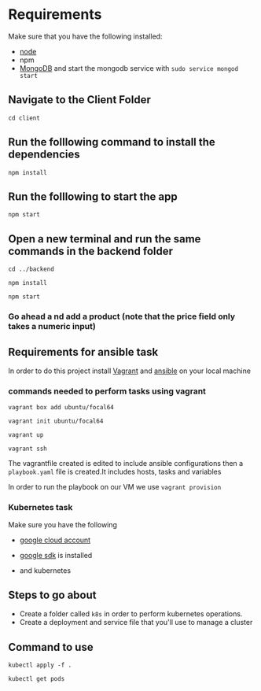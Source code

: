# Requirements
Make sure that you have the following installed:
- [node](https://www.digitalocean.com/community/tutorials/how-to-install-node-js-on-ubuntu-18-04) 
- npm 
- [MongoDB](https://docs.mongodb.com/manual/tutorial/install-mongodb-on-ubuntu/) and start the mongodb service with `sudo service mongod start`

## Navigate to the Client Folder 
 `cd client`

## Run the folllowing command to install the dependencies 
 `npm install`

## Run the folllowing to start the app
 `npm start`

## Open a new terminal and run the same commands in the backend folder
 `cd ../backend`

 `npm install`

 `npm start`

 ### Go ahead a nd add a product (note that the price field only takes a numeric input)
 
 ## Requirements for ansible task
 
 In order to do this project install [Vagrant](https://developer.hashicorp.com/vagrant/docs/installation) and [ansible](https://docs.ansible.com/ansible/latest/installation_guide/intro_installation.html) on your local machine
 
 ### commands needed to perform tasks using vagrant
 
 `vagrant box add ubuntu/focal64`
 
 `vagrant init ubuntu/focal64`
 
 `vagrant up`
 
 `vagrant ssh`
 
 
 The vagrantfile created is edited to include ansible configurations then a `playbook.yaml` file is created.It includes hosts, tasks and variables
 
 In order to run the playbook on our VM we use `vagrant provision`
 
 ### Kubernetes task

Make sure you have the following
- [google cloud account](https://cloud.google.com/cloud-console/?utm_source=google&utm_medium=cpc&utm_campaign=emea-emea-all-en-dr-bkws-all-all-trial-e-gcp-1011340&utm_content=text-ad-none-any-DEV_c-CRE_574627824862-ADGP_Hybrid%20%7C%20BKWS%20-%20EXA%20%7C%20Txt%20~%20Management%20Tools%20~%20Cloud%20Console%23v2-KWID_43700053286075712-kwd-55675752867-userloc_1009824&utm_term=KW_google%20cloud%20console-NET_g-PLAC_&gclid=EAIaIQobChMI-vml8Pfi_AIVboxoCR3tQA2PEAAYASAAEgJItvD_BwE&gclsrc=aw.ds)

- [google sdk](https://cloud.google.com/sdk/docs/install) is installed

- and kubernetes

## Steps to go about

- Create a folder called `k8s` in order to perform kubernetes operations.
- Create a deployment and service file that you'll use to manage a cluster

## Command to use

`kubectl apply -f .`

`kubectl get pods`



 
 
 
